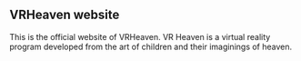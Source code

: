 ## VRHeaven website

This is the official website of VRHeaven.
VR Heaven is a virtual reality program developed from the art of children and their imaginings of heaven.
